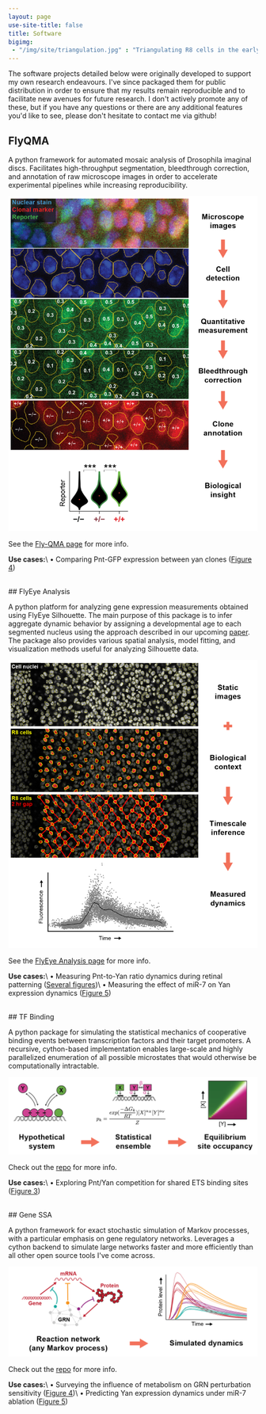 ```yaml
---
layout: page
use-site-title: false
title: Software
bigimg:
 - "/img/site/triangulation.jpg" : "Triangulating R8 cells in the early fly eye"
---
```



The software projects detailed below were originally developed to support my own research endeavours. I've since packaged them for public distribution in order to ensure that my results remain reproducible and to facilitate new avenues for future research. I don't actively promote any of these, but if you have any questions or there are any additional features you'd like to see, please don't hesitate to contact me via github!


## FlyQMA

A python framework for automated mosaic analysis of Drosophila imaginal discs. Facilitates high-throughput segmentation, bleedthrough correction, and annotation of raw microscope images in order to accelerate experimental pipelines while increasing reproducibility.

<p class="aligncenter">
  <img src="/img/software/flyqma.png" width="650px">
</p>

See the [Fly-QMA page](https://www.sbernasek.com/flyqma) for more info.

**Use cases:**\\
&#8226; Comparing Pnt-GFP expression between yan clones ([Figure 4](https://doi.org/10.1101/430744))


<br>
## FlyEye Analysis

A python platform for analyzing gene expression measurements obtained using FlyEye Silhouette. The main purpose of this package is to infer aggregate dynamic behavior by assigning a developmental age to each segmented nucleus using the approach described in our upcoming [paper](https://doi.org/10.1101/430744). The package also provides various spatial analysis, model fitting, and visualization methods useful for analyzing Silhouette data.

<p class="aligncenter">
  <img src="/img/software/flyeye.png" width="650px">
</p>

See the [FlyEye Analysis page](https://www.sbernasek.com/flyeye) for more info.

**Use cases:**\\
&#8226; Measuring Pnt-to-Yan ratio dynamics during retinal patterning ([Several figures](https://doi.org/10.1101/430744))\\
&#8226; Measuring the effect of miR-7 on Yan expression dynamics ([Figure 5](https://doi.org/10.1016/j.cell.2019.06.023))


<br>
## TF Binding

A python package for simulating the statistical mechanics of cooperative binding events between transcription factors and their target promoters. A recursive, cython-based implementation enables large-scale and highly parallelized enumeration of all possible microstates that would otherwise be computationally intractable. 

<p class="aligncenter">
  <img src="/img/software/tfbinding.png" width="650px">
</p>

Check out the [repo](https://github.com/sebastianbernasek/binding) for more info.

**Use cases:**\\
&#8226; Exploring Pnt/Yan competition for shared ETS binding sites ([Figure 3](https://doi.org/10.1101/430744))


<br>
## Gene SSA

A python framework for exact stochastic simulation of Markov processes, with a particular emphasis on gene regulatory networks. Leverages a cython backend to simulate large networks faster and more efficiently than all other open source tools I've come across. 

<p class="aligncenter">
  <img src="/img/software/genessa.png" width="650px">
</p>

Check out the [repo](https://github.com/sebastianbernasek/genessa) for more info.

**Use cases:**\\
&#8226; Surveying the influence of metabolism on GRN perturbation sensitivity ([Figure 4](https://doi.org/10.1016/j.cell.2019.06.023))\\
&#8226; Predicting Yan expression dynamics under miR-7 ablation ([Figure 5](https://doi.org/10.1016/j.cell.2019.06.023))

